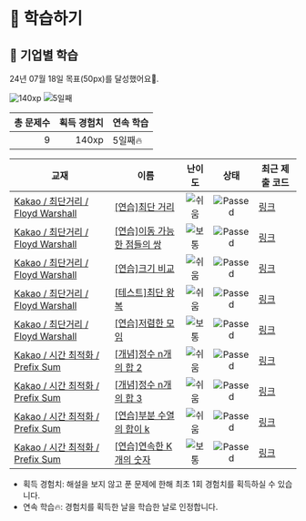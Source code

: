 # 📖 학습하기

## 🚀 기업별 학습
24년 07월 18일 목표(50px)를 달성했어요🥳.

![140xp](https://img.shields.io/badge/EXP-140xp-%235cb85c.svg?for-the-badge)
![5일째](https://img.shields.io/badge/연속학습-5일째-%23E34F26.svg?for-the-badge)

|총 문제수|획득 경험치|연속 학습|
|---:|---:|---|
9|140xp|5일째🔥|

|교재|이름|난이도|상태|최근 제출 코드|
|---|---|:---:|:---:|---|
|[Kakao / 최단거리 / Floyd Warshall](https://www.codetree.ai/missions?missionId=16)|[[연습]최단 거리](https://www.codetree.ai/missions/16/problems/shortest-distance)|![쉬움][easy]|![Passed][passed]|[링크](https://github.com/beomjunlim/codetree-TILs/blob/main/240718/%EC%B5%9C%EB%8B%A8%20%EA%B1%B0%EB%A6%AC/shortest-distance.cpp)|
|[Kakao / 최단거리 / Floyd Warshall](https://www.codetree.ai/missions?missionId=16)|[[연습]이동 가능한 점들의 쌍](https://www.codetree.ai/missions/16/problems/pair-of-points-that-can-be-moved)|![보통][medium]|![Passed][passed]|[링크](https://github.com/beomjunlim/codetree-TILs/blob/main/240718/%EC%9D%B4%EB%8F%99%20%EA%B0%80%EB%8A%A5%ED%95%9C%20%EC%A0%90%EB%93%A4%EC%9D%98%20%EC%8C%8D/pair-of-points-that-can-be-moved.cpp)|
|[Kakao / 최단거리 / Floyd Warshall](https://www.codetree.ai/missions?missionId=16)|[[연습]크기 비교](https://www.codetree.ai/missions/16/problems/size-comparison)|![쉬움][easy]|![Passed][passed]|[링크](https://github.com/beomjunlim/codetree-TILs/blob/main/240718/%ED%81%AC%EA%B8%B0%20%EB%B9%84%EA%B5%90/size-comparison.cpp)|
|[Kakao / 최단거리 / Floyd Warshall](https://www.codetree.ai/missions?missionId=16)|[[테스트]최단 왕복](https://www.codetree.ai/missions/16/problems/shortest-round-trip)|![쉬움][easy]|![Passed][passed]|[링크](https://github.com/beomjunlim/codetree-TILs/blob/main/240718/%EC%B5%9C%EB%8B%A8%20%EC%99%95%EB%B3%B5/shortest-round-trip.cpp)|
|[Kakao / 최단거리 / Floyd Warshall](https://www.codetree.ai/missions?missionId=16)|[[연습]저렴한 모임](https://www.codetree.ai/missions/16/problems/cheapest-meeting)|![보통][medium]|![Passed][passed]|[링크](https://github.com/beomjunlim/codetree-TILs/blob/main/240718/%EC%A0%80%EB%A0%B4%ED%95%9C%20%EB%AA%A8%EC%9E%84/cheapest-meeting.cpp)|
|[Kakao / 시간 최적화 / Prefix Sum](https://www.codetree.ai/missions?missionId=16)|[[개념]정수 n개의 합 2](https://www.codetree.ai/missions/16/problems/sum-of-n-integers-2)|![쉬움][easy]|![Passed][passed]|[링크](https://github.com/beomjunlim/codetree-TILs/blob/main/240718/%EC%A0%95%EC%88%98%20n%EA%B0%9C%EC%9D%98%20%ED%95%A9%202/sum-of-n-integers-2.cpp)|
|[Kakao / 시간 최적화 / Prefix Sum](https://www.codetree.ai/missions?missionId=16)|[[개념]정수 n개의 합 3](https://www.codetree.ai/missions/16/problems/sum-of-n-integers-3)|![쉬움][easy]|![Passed][passed]|[링크](https://github.com/beomjunlim/codetree-TILs/blob/main/240718/%EC%A0%95%EC%88%98%20n%EA%B0%9C%EC%9D%98%20%ED%95%A9%203/sum-of-n-integers-3.cpp)|
|[Kakao / 시간 최적화 / Prefix Sum](https://www.codetree.ai/missions?missionId=16)|[[연습]부분 수열의 합이 k](https://www.codetree.ai/missions/16/problems/the-sum-of-the-subsequences-is-k)|![쉬움][easy]|![Passed][passed]|[링크](https://github.com/beomjunlim/codetree-TILs/blob/main/240718/%EB%B6%80%EB%B6%84%20%EC%88%98%EC%97%B4%EC%9D%98%20%ED%95%A9%EC%9D%B4%20k/the-sum-of-the-subsequences-is-k.cpp)|
|[Kakao / 시간 최적화 / Prefix Sum](https://www.codetree.ai/missions?missionId=16)|[[연습]연속한 K개의 숫자](https://www.codetree.ai/missions/16/problems/k-numbers-in-a-row)|![보통][medium]|![Passed][passed]|[링크](https://github.com/beomjunlim/codetree-TILs/blob/main/240718/%EC%97%B0%EC%86%8D%ED%95%9C%20K%EA%B0%9C%EC%9D%98%20%EC%88%AB%EC%9E%90/k-numbers-in-a-row.cpp)|


* 획득 경험치: 해설을 보지 않고 푼 문제에 한해 최초 1회 경험치를 획득하실 수 있습니다.
* 연속 학습🔥: 경험치를 획득한 날을 학습한 날로 인정합니다.










[b5]: https://img.shields.io/badge/Bronze_5-%235D3E31.svg
[b4]: https://img.shields.io/badge/Bronze_4-%235D3E31.svg
[b3]: https://img.shields.io/badge/Bronze_3-%235D3E31.svg
[b2]: https://img.shields.io/badge/Bronze_2-%235D3E31.svg
[b1]: https://img.shields.io/badge/Bronze_1-%235D3E31.svg
[s5]: https://img.shields.io/badge/Silver_5-%23394960.svg
[s4]: https://img.shields.io/badge/Silver_4-%23394960.svg
[s3]: https://img.shields.io/badge/Silver_3-%23394960.svg
[s2]: https://img.shields.io/badge/Silver_2-%23394960.svg
[s1]: https://img.shields.io/badge/Silver_1-%23394960.svg
[g5]: https://img.shields.io/badge/Gold_5-%23FFC433.svg
[g4]: https://img.shields.io/badge/Gold_4-%23FFC433.svg
[g3]: https://img.shields.io/badge/Gold_3-%23FFC433.svg
[g2]: https://img.shields.io/badge/Gold_2-%23FFC433.svg
[g1]: https://img.shields.io/badge/Gold_1-%23FFC433.svg
[p5]: https://img.shields.io/badge/Platinum_5-%2376DDD8.svg
[p4]: https://img.shields.io/badge/Platinum_4-%2376DDD8.svg
[p3]: https://img.shields.io/badge/Platinum_3-%2376DDD8.svg
[p2]: https://img.shields.io/badge/Platinum_2-%2376DDD8.svg
[p1]: https://img.shields.io/badge/Platinum_1-%2376DDD8.svg
[passed]: https://img.shields.io/badge/Passed-%23009D27.svg
[failed]: https://img.shields.io/badge/Failed-%23D24D57.svg
[easy]: https://img.shields.io/badge/쉬움-%235cb85c.svg?for-the-badge
[medium]: https://img.shields.io/badge/보통-%23FFC433.svg?for-the-badge
[hard]: https://img.shields.io/badge/어려움-%23D24D57.svg?for-the-badge